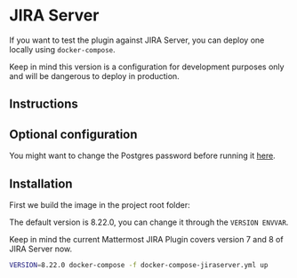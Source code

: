 # JIRA Server

If you want to test the plugin against JIRA Server, you can deploy one locally using `docker-compose`.

Keep in mind this version is a configuration for development purposes only and will be dangerous to deploy in production.

## Instructions

## Optional configuration

You might want to change the Postgres password before running it [here](https://github.com/mattermost/mattermost-plugin-jira/blob/master/docker-compose-jiraserver.yml#L33).

## Installation

First we build the image in the project root folder:

The default version is 8.22.0, you can change it through the `VERSION ENVVAR`.

Keep in mind the current Mattermost JIRA Plugin covers version 7 and 8 of JIRA Server now.

```bash
VERSION=8.22.0 docker-compose -f docker-compose-jiraserver.yml up
```
